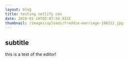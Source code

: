```yaml
---
layout: blog
title: testing netlify cms
date: 2018-01-18T02:07:54.933Z
thumbnail: /images/uploads/freddie-marriage-100212.jpg
---
```

## subtitle

this is a test of the editor!
